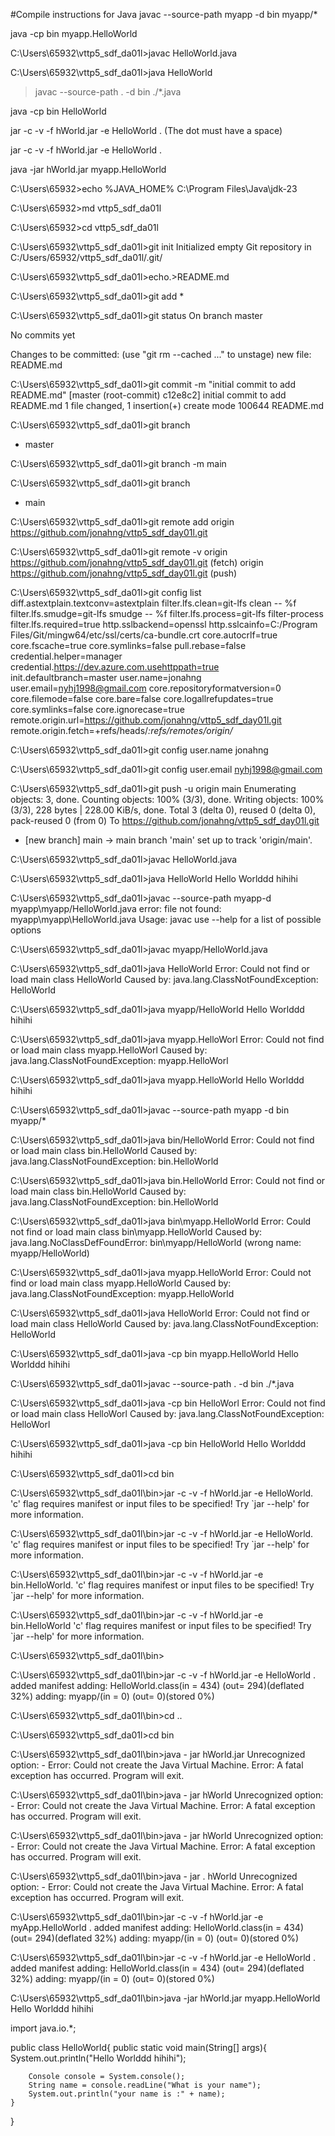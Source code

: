 #Compile instructions for Java
javac --source-path myapp -d bin myapp/*

java -cp bin myapp.HelloWorld

C:\Users\65932\vttp5_sdf_da01l>javac HelloWorld.java

C:\Users\65932\vttp5_sdf_da01l>java HelloWorld

>javac --source-path . -d  bin ./*.java

java -cp bin HelloWorld



jar -c -v -f hWorld.jar -e HelloWorld .
(The dot must have a space)

jar -c -v -f hWorld.jar -e HelloWorld .


java -jar hWorld.jar myapp.HelloWorld


C:\Users\65932>echo %JAVA_HOME%
C:\Program Files\Java\jdk-23

C:\Users\65932>md vttp5_sdf_da01l

C:\Users\65932>cd vttp5_sdf_da01l

C:\Users\65932\vttp5_sdf_da01l>git init
Initialized empty Git repository in C:/Users/65932/vttp5_sdf_da01l/.git/

C:\Users\65932\vttp5_sdf_da01l>echo.>README.md

C:\Users\65932\vttp5_sdf_da01l>git add *

C:\Users\65932\vttp5_sdf_da01l>git status
On branch master

No commits yet

Changes to be committed:
  (use "git rm --cached <file>..." to unstage)
        new file:   README.md


C:\Users\65932\vttp5_sdf_da01l>git commit -m "initial commit to add README.md"
[master (root-commit) c12e8c2] initial commit to add README.md
 1 file changed, 1 insertion(+)
 create mode 100644 README.md

C:\Users\65932\vttp5_sdf_da01l>git branch
* master

C:\Users\65932\vttp5_sdf_da01l>git branch -m main

C:\Users\65932\vttp5_sdf_da01l>git branch
* main

C:\Users\65932\vttp5_sdf_da01l>git remote add origin https://github.com/jonahng/vttp5_sdf_day01l.git

C:\Users\65932\vttp5_sdf_da01l>git remote -v
origin  https://github.com/jonahng/vttp5_sdf_day01l.git (fetch)
origin  https://github.com/jonahng/vttp5_sdf_day01l.git (push)

C:\Users\65932\vttp5_sdf_da01l>git config list
diff.astextplain.textconv=astextplain
filter.lfs.clean=git-lfs clean -- %f
filter.lfs.smudge=git-lfs smudge -- %f
filter.lfs.process=git-lfs filter-process
filter.lfs.required=true
http.sslbackend=openssl
http.sslcainfo=C:/Program Files/Git/mingw64/etc/ssl/certs/ca-bundle.crt
core.autocrlf=true
core.fscache=true
core.symlinks=false
pull.rebase=false
credential.helper=manager
credential.https://dev.azure.com.usehttppath=true
init.defaultbranch=master
user.name=jonahng
user.email=nyhj1998@gmail.com
core.repositoryformatversion=0
core.filemode=false
core.bare=false
core.logallrefupdates=true
core.symlinks=false
core.ignorecase=true
remote.origin.url=https://github.com/jonahng/vttp5_sdf_day01l.git
remote.origin.fetch=+refs/heads/*:refs/remotes/origin/*

C:\Users\65932\vttp5_sdf_da01l>git config user.name
jonahng

C:\Users\65932\vttp5_sdf_da01l>git config user.email
nyhj1998@gmail.com

C:\Users\65932\vttp5_sdf_da01l>git push -u origin main
Enumerating objects: 3, done.
Counting objects: 100% (3/3), done.
Writing objects: 100% (3/3), 228 bytes | 228.00 KiB/s, done.
Total 3 (delta 0), reused 0 (delta 0), pack-reused 0 (from 0)
To https://github.com/jonahng/vttp5_sdf_day01l.git
 * [new branch]      main -> main
branch 'main' set up to track 'origin/main'.

C:\Users\65932\vttp5_sdf_da01l>javac HelloWorld.java

C:\Users\65932\vttp5_sdf_da01l>java HelloWorld
Hello Worlddd hihihi

C:\Users\65932\vttp5_sdf_da01l>javac --source-path myapp\-d myapp\myapp/HelloWorld.java
error: file not found: myapp\myapp\HelloWorld.java
Usage: javac <options> <source files>
use --help for a list of possible options

C:\Users\65932\vttp5_sdf_da01l>javac myapp/HelloWorld.java

C:\Users\65932\vttp5_sdf_da01l>java HelloWorld
Error: Could not find or load main class HelloWorld
Caused by: java.lang.ClassNotFoundException: HelloWorld

C:\Users\65932\vttp5_sdf_da01l>java myapp/HelloWorld
Hello Worlddd hihihi

C:\Users\65932\vttp5_sdf_da01l>java myapp.HelloWorl
Error: Could not find or load main class myapp.HelloWorl
Caused by: java.lang.ClassNotFoundException: myapp.HelloWorl

C:\Users\65932\vttp5_sdf_da01l>java myapp.HelloWorld
Hello Worlddd hihihi

C:\Users\65932\vttp5_sdf_da01l>javac --source-path myapp -d bin myapp/*

C:\Users\65932\vttp5_sdf_da01l>java bin/HelloWorld
Error: Could not find or load main class bin.HelloWorld
Caused by: java.lang.ClassNotFoundException: bin.HelloWorld

C:\Users\65932\vttp5_sdf_da01l>java bin.HelloWorld
Error: Could not find or load main class bin.HelloWorld
Caused by: java.lang.ClassNotFoundException: bin.HelloWorld

C:\Users\65932\vttp5_sdf_da01l>java bin\myapp.HelloWorld
Error: Could not find or load main class bin\myapp.HelloWorld
Caused by: java.lang.NoClassDefFoundError: bin\myapp/HelloWorld (wrong name: myapp/HelloWorld)

C:\Users\65932\vttp5_sdf_da01l>java myapp.HelloWorld
Error: Could not find or load main class myapp.HelloWorld
Caused by: java.lang.ClassNotFoundException: myapp.HelloWorld

C:\Users\65932\vttp5_sdf_da01l>java HelloWorld
Error: Could not find or load main class HelloWorld
Caused by: java.lang.ClassNotFoundException: HelloWorld

C:\Users\65932\vttp5_sdf_da01l>java -cp bin myapp.HelloWorld
Hello Worlddd hihihi

C:\Users\65932\vttp5_sdf_da01l>javac --source-path . -d  bin ./*.java

C:\Users\65932\vttp5_sdf_da01l>java -cp bin HelloWorl
Error: Could not find or load main class HelloWorl
Caused by: java.lang.ClassNotFoundException: HelloWorl

C:\Users\65932\vttp5_sdf_da01l>java -cp bin HelloWorld
Hello Worlddd hihihi

C:\Users\65932\vttp5_sdf_da01l>cd bin

C:\Users\65932\vttp5_sdf_da01l\bin>jar -c -v -f hWorld.jar -e HelloWorld.
'c' flag requires manifest or input files to be specified!
Try `jar --help' for more information.

C:\Users\65932\vttp5_sdf_da01l\bin>jar -c -v -f hWorld.jar -e HelloWorld.
'c' flag requires manifest or input files to be specified!
Try `jar --help' for more information.

C:\Users\65932\vttp5_sdf_da01l\bin>jar -c -v -f hWorld.jar -e bin.HelloWorld.
'c' flag requires manifest or input files to be specified!
Try `jar --help' for more information.

C:\Users\65932\vttp5_sdf_da01l\bin>jar -c -v -f hWorld.jar -e bin.HelloWorld
'c' flag requires manifest or input files to be specified!
Try `jar --help' for more information.

C:\Users\65932\vttp5_sdf_da01l\bin>

C:\Users\65932\vttp5_sdf_da01l\bin>jar -c -v -f hWorld.jar -e HelloWorld .
added manifest
adding: HelloWorld.class(in = 434) (out= 294)(deflated 32%)
adding: myapp/(in = 0) (out= 0)(stored 0%)

C:\Users\65932\vttp5_sdf_da01l\bin>cd ..

C:\Users\65932\vttp5_sdf_da01l>cd bin

C:\Users\65932\vttp5_sdf_da01l\bin>java - jar hWorld.jar
Unrecognized option: -
Error: Could not create the Java Virtual Machine.
Error: A fatal exception has occurred. Program will exit.

C:\Users\65932\vttp5_sdf_da01l\bin>java - jar hWorld
Unrecognized option: -
Error: Could not create the Java Virtual Machine.
Error: A fatal exception has occurred. Program will exit.

C:\Users\65932\vttp5_sdf_da01l\bin>java - jar hWorld
Unrecognized option: -
Error: Could not create the Java Virtual Machine.
Error: A fatal exception has occurred. Program will exit.

C:\Users\65932\vttp5_sdf_da01l\bin>java - jar . hWorld
Unrecognized option: -
Error: Could not create the Java Virtual Machine.
Error: A fatal exception has occurred. Program will exit.

C:\Users\65932\vttp5_sdf_da01l\bin>jar -c -v -f hWorld.jar -e myApp.HelloWorld .
added manifest
adding: HelloWorld.class(in = 434) (out= 294)(deflated 32%)
adding: myapp/(in = 0) (out= 0)(stored 0%)

C:\Users\65932\vttp5_sdf_da01l\bin>jar -c -v -f hWorld.jar -e HelloWorld .
added manifest
adding: HelloWorld.class(in = 434) (out= 294)(deflated 32%)
adding: myapp/(in = 0) (out= 0)(stored 0%)

C:\Users\65932\vttp5_sdf_da01l\bin>java -jar hWorld.jar myapp.HelloWorld
Hello Worlddd hihihi




import java.io.*;

public class HelloWorld{
    public static void main(String[] args){
        System.out.println("Hello Worlddd hihihi");

        Console console = System.console();
        String name = console.readLine("What is your name");
        System.out.println("your name is :" + name);
    }
}